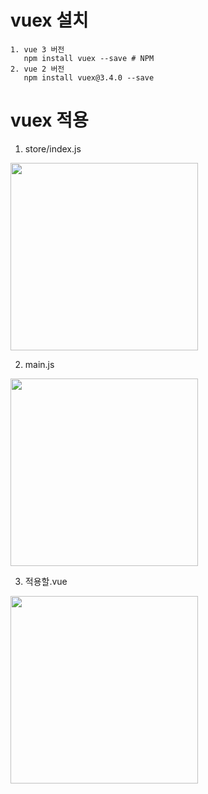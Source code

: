 # vuex 설치
    
    1. vue 3 버전
       npm install vuex --save # NPM
    2. vue 2 버전
       npm install vuex@3.4.0 --save

# vuex 적용
1. store/index.js
<img src="https://user-images.githubusercontent.com/83282953/179542944-c521b82d-b3e7-4d24-9890-182229569b69.png" width="300" height="300"/>

2. main.js
<img src="https://user-images.githubusercontent.com/83282953/179542289-98f3d99a-4f5d-43ce-a3eb-1052b085dc1a.png" width="300" height="300"/>

3. 적용할.vue
<img src="https://user-images.githubusercontent.com/83282953/179542621-d55298c3-bc93-4fb6-a676-c052090faa7e.png" width="300" height="300"/>

